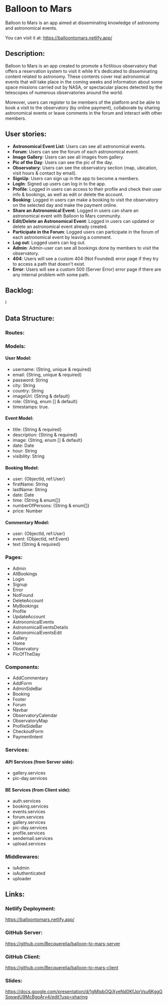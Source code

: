 # Balloon to Mars

Balloon to Mars is an app aimed at disseminating knowledge of astronomy and astronomical events.

You can visit it at: https://balloontomars.netlify.app/

## Description:

Balloon to Mars is an app created to promote a fictitious observatory that offers a reservation system to visit it while it's dedicated to disseminating content related to astronomy. These contents cover real astronomical events that will take place in the coming weeks and information about some space missions carried out by NASA, or spectacular places detected by the telescopes of numerous observatories around the world.

Moreover, users can register to be members of the platform and be able to book a visit to the observatory (by online payment), collaborate by sharing astronomical events or leave comments in the forum and interact with other members.

## User stories:

- **Astronomical Event List**: Users can see all astronomical events.
- **Forum**: Users can see the forum of each astronomical event.
- **Image Gallery**: Users can see all images from gallery.
- **Pic of the Day**: Users can see the pic of the day.
- **Observatory**: Users can see the observatory section (map, ubication, visit hours & contact by email).
- **SignUp**: Users can sign up in the app to become a members.
- **LogIn**: Signed up users can log in to the app.
- **Profile**: Logged in users can access to their profile and check their user info & bookings, as well as edit or delete the account.
- **Booking**: Logged in users can make a booking to visit the observatory on the selected day and make the payment online.
- **Share an Astronomical Event**: Logged in users can share an astronomical event with Balloon to Mars community.
- **Edit/Delete an Astronomical Event**: Logged in users can updated or delete an astronomical event already created.
- **Participate in the Forum**: Logged users can participate in the forum of each astronomical event by leaving a comment.
- **Log out**: Logged users can log out.
- **Admin**: Admin-user can see all bookings done by members to visit the observatory.
- **404**: Users will see a custom 404 (Not Founded) error page if they try to access a path that doesn't exist.
- **Error**: Users will see a custom 500 (Server Error) error page if there are any internal problem with some path.

## Backlog:

I 

## Data Structure:

### Routes:

### Models:

#### User Model:
- username: {String, unique & required}
- email: {String, unique & required}
- password: String
- city: String
- country: String
- imageUrl: {String & default}
- role: {String, enum [] & default}
- timestamps: true.

#### Event Model:
- title: {String & required}
- description: {String & required}
- image: {String, enum [] & default}
- date: Date
- hour: String
- visibility: String

#### Booking Model:
- user: {ObjectId, ref:User}
- firstName: String
- lastName: String
- date: Date
- time: {String & enum[]}
- numberOfPersons: {String & enum[]}
- price: Number

#### Commentary Model:
- user: {ObjectId, ref:User}
- event: {ObjectId, ref:Event}
- text {String & required}


### Pages:
- Admin
- AllBookings
- Login
- Signup
- Error
- NotFound
- DeleteAccount
- MyBookings
- Profile
- UpdateAccount
- AstronomicalEvents
- AstronomicalEventsDetails
- AstronomicalEventsEdit
- Gallery
- Home
- Observatory
- PicOfTheDay

### Components:
- AddCommentary
- AddForm
- AdminSideBar
- Booking
- Footer
- Forum
- Navbar
- ObservatoryCalendar
- ObservatoryMap
- ProfileSideBar
- CheckoutForm
- PaymentIntent

### Services:

#### API Services (from Server side):
- gallery.services
- pic-day.services

#### BE Services (from Client side):
- auth.services
- booking.services
- events.services
- forum.services
- gallery.services
- pic-day.services
- profile.services
- sendemail.services
- upload.services

### Middlewares:
- isAdmin
- isAuthenticated
- uploader

## Links:

### Netlify Deployment:

https://balloontomars.netlify.app/

### GitHub Server:

https://github.com/Becquerelia/balloon-to-mars-server

### GitHub Client:

https://github.com/Becquerelia/balloon-to-mars-client

### Slides:

https://docs.google.com/presentation/d/1gMIpbOQiXyeNd0KfJprVsu6KggGSqswdU9McBgoAry4/edit?usp=sharing
